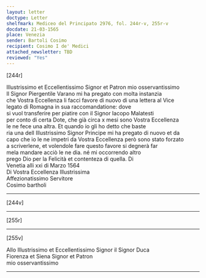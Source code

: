```yaml
---
layout: letter
doctype: Letter
shelfmark: Mediceo del Principato 2976, fol. 244r-v, 255r-v
docdate: 21-03-1565
place: Venezia
sender: Bartoli Cosimo
recipient: Cosimo I de' Medici
attached_newsletter: TBD
reviewed: "Yes"
---
```


[244r]  
  
  
Illustrissimo et Eccellentissimo Signor et Patron mio osservantissimo  
Il Signor Piergentile Varano mi ha pregato con molta instanzia  
che Vostra Eccellenza li facci favore di nuovo di una lettera al Vice  
legato di Romagna in sua raccomandatione: dove  
si vuol transferire per piatire con il Signor Iacopo Malatesti  
per conto di certa Dote, che già circa x mesi sono Vostra Eccellenza  
le ne fece una altra. Et quando io gli ho detto che baste  
ria una dell Illustrissimo Signor Principe mi ha pregato di nuovo et da  
capo che io le ne impetri da Vostra Eccellenza però sono stato forzato  
a scriverlene, et volendole fare questo favore si degnerà far  
mela mandare acciò le ne dia. né mi occorrendo altro  
prego Dio per la Felicità et contenteza di quella. Di  
Venetia alli xxi di Marzo 1564  
Di Vostra Eccellenza Illustrissima  
Affezionatissimo Servitore  
Cosimo bartholi  
  
---  

[244v]  
  
  
  
---  

[255r]  
  
  
  
---  

[255v]  
  
  
Allo Illustrissimo et Eccellentissimo Signor il Signor Duca  
Fiorenza et Siena Signor et Patron  
mio osservantissimo  
  
---  

